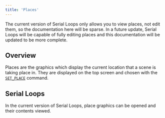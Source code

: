 ```yaml
---
title: 'Places'
---
```


The current version of Serial Loops only allows you to view places, not edit them, so the documentation here will be sparse.
In a future update, Serial Loops will be capable of fully editing places and this documentation will be updated to be more complete.

## Overview
Places are the graphics which display the current location that a scene is taking place in. They are displayed on the top screen and
chosen with the [`SET_PLACE`](../2.scripts/1.commands.md#set_place) command.

## Serial Loops
In the current version of Serial Loops, place graphics can be opened and their contents viewed.